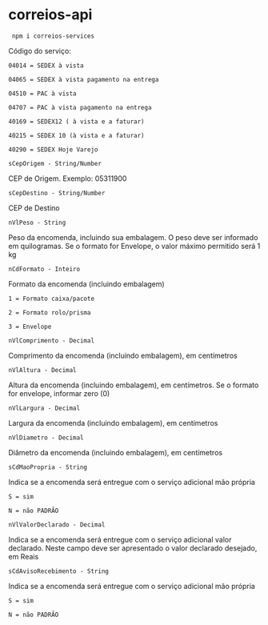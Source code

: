# correios-api
```
 npm i correios-services
```

Código do serviço:

    04014 = SEDEX à vista

    04065 = SEDEX à vista pagamento na entrega

    04510 = PAC à vista

    04707 = PAC à vista pagamento na entrega

    40169 = SEDEX12 ( à vista e a faturar)

    40215 = SEDEX 10 (à vista e a faturar)

    40290 = SEDEX Hoje Varejo

    sCepOrigem - String/Number

CEP de Origem. Exemplo: 05311900

    sCepDestino - String/Number

CEP de Destino

    nVlPeso - String

Peso da encomenda, incluindo sua embalagem. O peso deve ser informado em quilogramas. Se o formato for Envelope, o valor máximo permitido será 1 kg

    nCdFormato - Inteiro

Formato da encomenda (incluindo embalagem)

    1 = Formato caixa/pacote

    2 = Formato rolo/prisma

    3 = Envelope

    nVlComprimento - Decimal

Comprimento da encomenda (incluindo embalagem), em centímetros

    nVlAltura - Decimal

Altura da encomenda (incluindo embalagem), em centímetros. Se o formato for envelope, informar zero (0)

    nVlLargura - Decimal

Largura da encomenda (incluindo embalagem), em centímetros

    nVlDiametro - Decimal

Diâmetro da encomenda (incluindo embalagem), em centímetros

    sCdMaoPropria - String

Indica se a encomenda será entregue com o serviço adicional mão própria

    S = sim

    N = não PADRÃO

    nVlValorDeclarado - Decimal

Indica se a encomenda será entregue com o serviço adicional valor declarado. Neste campo deve ser apresentado o valor declarado desejado, em Reais

    sCdAvisoRecebimento - String

Indica se a encomenda será entregue com o serviço adicional mão própria

    S = sim

    N = não PADRÃO

